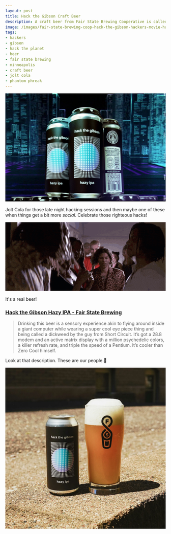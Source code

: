 ```yaml
---
layout: post
title: Hack the Gibson Craft Beer
description: A craft beer from Fair State Brewing Cooperative is called Hack The Gibson.
image: /images/fair-state-brewing-coop-hack-the-gibson-hackers-movie-hazy-ipa-craft-beer-cyberdelianyc-site.jpg
tags:
- hackers
- gibson
- hack the planet
- beer
- fair state brewing
- minneapolis
- craft beer
- jolt cola
- phantom phreak
---
```


![Fair State Brewing Cooperative's Hack The Gibson Hazy IPA craft beer. Three cans standing together showing the black label with teal and purple globe graphics and in the background the 3d glass towers server filesystem representation of the Gibson supercomputer seen in Hackers (1995).](/images/fair-state-brewing-coop-hack-the-gibson-hackers-movie-hazy-ipa-craft-beer-cyberdelianyc-site.jpg)

Jolt Cola for those late night hacking sessions and then maybe one of these when things get a bit more _social_. Celebrate those righteous hacks!

![Animated GIF of scene from Hackers (1995) of characters Phantom Phreak and Dade Murphy walking into a house party breaking a crowd of partygoers gathered and smoking in a hallway. Phreak strutting in between them in a leopard-print shirt and jacket. Dade following behind in bight red vest jacket.](/images/hackers-phantom-phreak-dade-enter-kate-party-cyberdelianyc.gif)

It's a real beer!

### [Hack the Gibson Hazy IPA - Fair State Brewing](https://fairstate.coop/beer/hack-the-gibson/)

> Drinking this beer is a sensory experience akin to flying around inside a giant computer while wearing a super cool eye piece thing and being called a dickweed by the guy from Short Circuit. It’s got a 28.8 modem and an active matrix display with a million psychedelic colors, a killer refresh rate, and triple the speed of a Pentium. It’s cooler than Zero Cool himself.  

Look at that description. These are our people.🍻

![A can of Fair State Brewing Coop Hack the Gibson hazy IPA craft beer sitting on a sidewalk in the sun with a full pint of beer beside it and the Fair State logo on the glass.](/images/fair-state-brewing-coop-hack-the-gibson-IPA-promo-pic-1080x.jpg)
